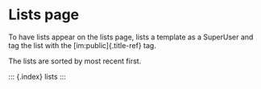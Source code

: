 Lists page
==========

To have lists appear on the lists page, lists a template as a SuperUser
and tag the list with the [im:public]{.title-ref} tag.

The lists are sorted by most recent first.

::: {.index}
lists
:::
